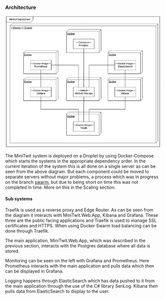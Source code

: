 ### Architecture 

![Deployment](images/Deployment.png "Deployment Diagram")


The MiniTwit system is deployed on a Droplet by using Docker-Compose which starts the systems in the appropriate dependency order. In the current iteration of the system this is all done on a single server as can be seen from the above diagram. But each component could be moved to separate servers without major problems, a process which was in progress on the branch [swarm](https://github.com/jlndk/devoops/tree/swarm), but due to being short on time this was not completed in time. More on this in the Scaling section. 

#### Sub systems

Traefik is used as a reverse proxy and Edge Router. As can be seen from the diagram it interacts with MiniTwit.Web.App, Kibana and Grafana. These three are the public facing applications and Traefik is used to manage SSL certificates and HTTPS. When using Docker Swarm load balancing can be done through Traefik. 

The main application, MiniTwit.Web.App, which was described in the previous section, interacts with the Postgres database where all data is stored. 

Monitoring can be seen on the left with Grafana and Prometheus. Here Prometheus interacts with the main application and pulls data which then can be displayed in Grafana.

Logging happens through ElasticSearch which has data pushed to it from the main application through the use of the C# library SeriLog. Kibana then pulls data from ElasticSearch to display to the user.

